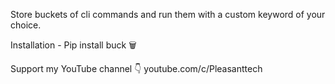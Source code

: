Store buckets of cli commands and run them with a custom keyword of your choice.

Installation - Pip install buck 🗑️

Support my YouTube channel 
👇
youtube.com/c/Pleasanttech